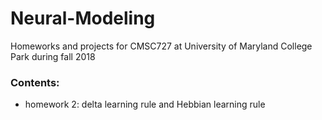 # Neural-Modeling
Homeworks and projects for CMSC727 at University of Maryland College Park during fall 2018

### Contents:
* homework 2: delta learning rule and Hebbian learning rule
